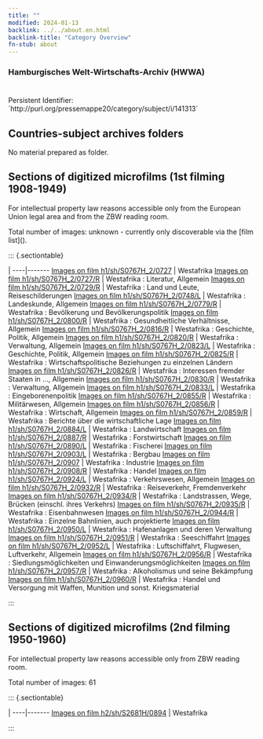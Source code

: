 ```yaml
---
title: ""
modified: 2024-01-13
backlink: ../../about.en.html
backlink-title: "Category Overview"
fn-stub: about
---
```


### Hamburgisches Welt-Wirtschafts-Archiv (HWWA)

# 

<div class="hint">Persistent Identifier: `http://purl.org/pressemappe20/category/subject/i/141313`</div>







## Countries-subject archives folders





No material prepared as folder.



<a id="filmsections" />

## Sections of digitized microfilms (1st filming 1908-1949)

<p>For intellectual property law reasons accessible only from the European Union legal area and from the ZBW reading room.</p>



<p>Total number of images: unknown - currently only discoverable via the [film list]().</p>




::: {.sectiontable}

 | 
----|-------
<a class="btn" href="https://pm20.zbw.eu/film/h1/sh/S0767H_2/0727" rel="nofollow">Images on film h1/sh/S0767H_2/0727</a> | Westafrika
<a class="btn" href="https://pm20.zbw.eu/film/h1/sh/S0767H_2/0727/R" rel="nofollow">Images on film h1/sh/S0767H_2/0727/R</a> | Westafrika : Literatur, Allgemein
<a class="btn" href="https://pm20.zbw.eu/film/h1/sh/S0767H_2/0729/R" rel="nofollow">Images on film h1/sh/S0767H_2/0729/R</a> | Westafrika : Land und Leute, Reiseschilderungen
<a class="btn" href="https://pm20.zbw.eu/film/h1/sh/S0767H_2/0748/L" rel="nofollow">Images on film h1/sh/S0767H_2/0748/L</a> | Westafrika : Landeskunde, Allgemein
<a class="btn" href="https://pm20.zbw.eu/film/h1/sh/S0767H_2/0779/R" rel="nofollow">Images on film h1/sh/S0767H_2/0779/R</a> | Westafrika : Bevölkerung und Bevölkerungspolitik
<a class="btn" href="https://pm20.zbw.eu/film/h1/sh/S0767H_2/0800/R" rel="nofollow">Images on film h1/sh/S0767H_2/0800/R</a> | Westafrika : Gesundheitliche Verhältnisse, Allgemein
<a class="btn" href="https://pm20.zbw.eu/film/h1/sh/S0767H_2/0816/R" rel="nofollow">Images on film h1/sh/S0767H_2/0816/R</a> | Westafrika : Geschichte, Politik, Allgemein
<a class="btn" href="https://pm20.zbw.eu/film/h1/sh/S0767H_2/0820/R" rel="nofollow">Images on film h1/sh/S0767H_2/0820/R</a> | Westafrika : Verwaltung, Allgemein
<a class="btn" href="https://pm20.zbw.eu/film/h1/sh/S0767H_2/0823/L" rel="nofollow">Images on film h1/sh/S0767H_2/0823/L</a> | Westafrika : Geschichte, Politik, Allgemein
<a class="btn" href="https://pm20.zbw.eu/film/h1/sh/S0767H_2/0825/R" rel="nofollow">Images on film h1/sh/S0767H_2/0825/R</a> | Westafrika : Wirtschaftspolitische Beziehungen zu einzelnen Ländern
<a class="btn" href="https://pm20.zbw.eu/film/h1/sh/S0767H_2/0826/R" rel="nofollow">Images on film h1/sh/S0767H_2/0826/R</a> | Westafrika : Interessen fremder Staaten in …, Allgemein
<a class="btn" href="https://pm20.zbw.eu/film/h1/sh/S0767H_2/0830/R" rel="nofollow">Images on film h1/sh/S0767H_2/0830/R</a> | Westafrika : Verwaltung, Allgemein
<a class="btn" href="https://pm20.zbw.eu/film/h1/sh/S0767H_2/0833/L" rel="nofollow">Images on film h1/sh/S0767H_2/0833/L</a> | Westafrika : Eingeborenenpolitik
<a class="btn" href="https://pm20.zbw.eu/film/h1/sh/S0767H_2/0855/R" rel="nofollow">Images on film h1/sh/S0767H_2/0855/R</a> | Westafrika : Militärwesen, Allgemein
<a class="btn" href="https://pm20.zbw.eu/film/h1/sh/S0767H_2/0856/R" rel="nofollow">Images on film h1/sh/S0767H_2/0856/R</a> | Westafrika : Wirtschaft, Allgemein
<a class="btn" href="https://pm20.zbw.eu/film/h1/sh/S0767H_2/0859/R" rel="nofollow">Images on film h1/sh/S0767H_2/0859/R</a> | Westafrika : Berichte über die wirtschaftliche Lage
<a class="btn" href="https://pm20.zbw.eu/film/h1/sh/S0767H_2/0884/L" rel="nofollow">Images on film h1/sh/S0767H_2/0884/L</a> | Westafrika : Landwirtschaft
<a class="btn" href="https://pm20.zbw.eu/film/h1/sh/S0767H_2/0887/R" rel="nofollow">Images on film h1/sh/S0767H_2/0887/R</a> | Westafrika : Forstwirtschaft
<a class="btn" href="https://pm20.zbw.eu/film/h1/sh/S0767H_2/0890/L" rel="nofollow">Images on film h1/sh/S0767H_2/0890/L</a> | Westafrika : Fischerei
<a class="btn" href="https://pm20.zbw.eu/film/h1/sh/S0767H_2/0903/L" rel="nofollow">Images on film h1/sh/S0767H_2/0903/L</a> | Westafrika : Bergbau
<a class="btn" href="https://pm20.zbw.eu/film/h1/sh/S0767H_2/0907" rel="nofollow">Images on film h1/sh/S0767H_2/0907</a> | Westafrika : Industrie
<a class="btn" href="https://pm20.zbw.eu/film/h1/sh/S0767H_2/0908/R" rel="nofollow">Images on film h1/sh/S0767H_2/0908/R</a> | Westafrika : Handel
<a class="btn" href="https://pm20.zbw.eu/film/h1/sh/S0767H_2/0924/L" rel="nofollow">Images on film h1/sh/S0767H_2/0924/L</a> | Westafrika : Verkehrswesen, Allgemein
<a class="btn" href="https://pm20.zbw.eu/film/h1/sh/S0767H_2/0932/R" rel="nofollow">Images on film h1/sh/S0767H_2/0932/R</a> | Westafrika : Reiseverkehr, Fremdenverkehr
<a class="btn" href="https://pm20.zbw.eu/film/h1/sh/S0767H_2/0934/R" rel="nofollow">Images on film h1/sh/S0767H_2/0934/R</a> | Westafrika : Landstrassen, Wege, Brücken (einschl. ihres Verkehrs)
<a class="btn" href="https://pm20.zbw.eu/film/h1/sh/S0767H_2/0935/R" rel="nofollow">Images on film h1/sh/S0767H_2/0935/R</a> | Westafrika : Eisenbahnwesen
<a class="btn" href="https://pm20.zbw.eu/film/h1/sh/S0767H_2/0944/R" rel="nofollow">Images on film h1/sh/S0767H_2/0944/R</a> | Westafrika : Einzelne Bahnlinien, auch projektierte
<a class="btn" href="https://pm20.zbw.eu/film/h1/sh/S0767H_2/0950/L" rel="nofollow">Images on film h1/sh/S0767H_2/0950/L</a> | Westafrika : Hafenanlagen und deren Verwaltung
<a class="btn" href="https://pm20.zbw.eu/film/h1/sh/S0767H_2/0951/R" rel="nofollow">Images on film h1/sh/S0767H_2/0951/R</a> | Westafrika : Seeschiffahrt
<a class="btn" href="https://pm20.zbw.eu/film/h1/sh/S0767H_2/0952/L" rel="nofollow">Images on film h1/sh/S0767H_2/0952/L</a> | Westafrika : Luftschiffahrt, Flugwesen, Luftverkehr, Allgemein
<a class="btn" href="https://pm20.zbw.eu/film/h1/sh/S0767H_2/0956/R" rel="nofollow">Images on film h1/sh/S0767H_2/0956/R</a> | Westafrika : Siedlungsmöglichkeiten und Einwanderungsmöglichkeiten
<a class="btn" href="https://pm20.zbw.eu/film/h1/sh/S0767H_2/0957/R" rel="nofollow">Images on film h1/sh/S0767H_2/0957/R</a> | Westafrika : Alkoholismus und seine Bekämpfung
<a class="btn" href="https://pm20.zbw.eu/film/h1/sh/S0767H_2/0960/R" rel="nofollow">Images on film h1/sh/S0767H_2/0960/R</a> | Westafrika : Handel und Versorgung mit Waffen, Munition und sonst. Kriegsmaterial


:::




## Sections of digitized microfilms (2nd filming 1950-1960)

<p>For intellectual property law reasons accessible only from ZBW reading room.</p>



<p>Total number of images: 61</p>




::: {.sectiontable}

 | 
----|-------
<a class="btn" href="https://pm20.zbw.eu/film/h2/sh/S2681H/0894" rel="nofollow">Images on film h2/sh/S2681H/0894</a> | Westafrika


:::
















